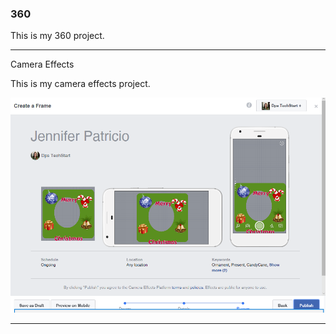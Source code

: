 ### 360

This is my 360 project.

<script src="//360.vizor.io/scripts/embed.js" data-vizorurl="https://360.vizor.io/embed/v/vp3oj" ></script>

***

Camera Effects

This is my camera effects project.

![Jennifer Patricio](https://github.com/jenpatricio/jenpatricio.github.io/blob/master/Jennifer%20Patricio.PNG?raw=true "Optional Title")

***
